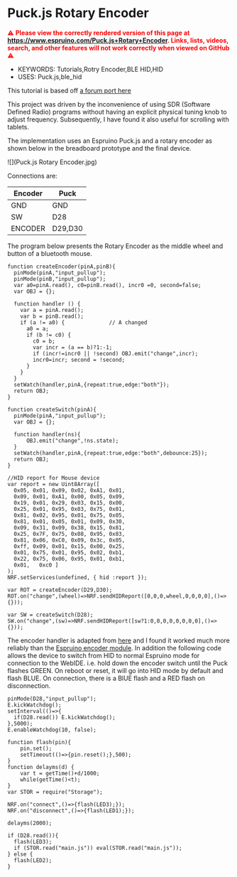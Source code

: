 <!--- Copyright (c) 2022 Jeffrey Magee, Pur3 Ltd. See the file LICENSE for copying permission. -->
Puck.js Rotary Encoder
=======================

<span style="color:red">:warning: **Please view the correctly rendered version of this page at https://www.espruino.com/Puck.js+Rotary+Encoder. Links, lists, videos, search, and other features will not work correctly when viewed on GitHub** :warning:</span>

* KEYWORDS: Tutorials,Rotry Encoder,BLE HID,HID
* USES: Puck.js,ble_hid

This tutorial is based off [a forum port here](https://forum.espruino.com/conversations/380937)

This project was driven by the inconvenience of using SDR (Software Defined Radio) programs without having an explicit physical tuning knob to adjust frequency. Subsequently, I have found it also useful for scrolling with tablets.

The implementation uses an Espruino Puck.js and a rotary encoder as shown below in the breadboard prototype and the final device.

![](Puck.js Rotary Encoder.jpg)

Connections are:

| Encoder | Puck |
|---------|------|
| GND     | GND  |
| SW      | D28  |
| ENCODER | D29,D30 |

The program below presents the Rotary Encoder as the middle wheel and button of a bluetooth mouse.

```JS
function createEncoder(pinA,pinB){
  pinMode(pinA,"input_pullup");
  pinMode(pinB,"input_pullup");
  var a0=pinA.read(), c0=pinB.read(), incr0 =0, second=false;
  var OBJ = {};

  function handler () {
    var a = pinA.read();
    var b = pinB.read();
    if (a != a0) {              // A changed
      a0 = a;
      if (b != c0) {
        c0 = b;
        var incr = (a == b)?1:-1;
        if (incr!=incr0 || !second) OBJ.emit("change",incr);
        incr0=incr; second = !second;
      }
    }
  }
  setWatch(handler,pinA,{repeat:true,edge:"both"});
  return OBJ;
}

function createSwitch(pinA){
  pinMode(pinA,"input_pullup");
  var OBJ = {};

  function handler(ns){
      OBJ.emit("change",!ns.state);
  }
  setWatch(handler,pinA,{repeat:true,edge:"both",debounce:25});
  return OBJ;
}

//HID report for Mouse device
var report = new Uint8Array([
  0x05, 0x01, 0x09, 0x02, 0xA1, 0x01,
  0x09, 0x01, 0xA1, 0x00, 0x05, 0x09,
  0x19, 0x01, 0x29, 0x03, 0x15, 0x00,
  0x25, 0x01, 0x95, 0x03, 0x75, 0x01,
  0x81, 0x02, 0x95, 0x01, 0x75, 0x05,
  0x81, 0x01, 0x05, 0x01, 0x09, 0x30,
  0x09, 0x31, 0x09, 0x38, 0x15, 0x81,
  0x25, 0x7F, 0x75, 0x08, 0x95, 0x03,   
  0x81, 0x06, 0xC0, 0x09, 0x3c, 0x05,
  0xff, 0x09, 0x01, 0x15, 0x00, 0x25,
  0x01, 0x75, 0x01, 0x95, 0x02, 0xb1,
  0x22, 0x75, 0x06, 0x95, 0x01, 0xb1,
  0x01,   0xc0 ]
);
NRF.setServices(undefined, { hid :report });

var ROT = createEncoder(D29,D30);
ROT.on("change",(wheel)=>NRF.sendHIDReport([0,0,0,wheel,0,0,0,0],()=>{}));

var SW = createSwitch(D28);
SW.on("change",(sw)=>NRF.sendHIDReport([sw?1:0,0,0,0,0,0,0,0],()=>{}));
```

The encoder handler is adapted from [here](http://www.technoblogy.com/show?1YHJ) and I found it worked much more reliably than the [Espruino encoder module](/Encoder). In addition the following code allows the device to switch from HID to normal Espruino mode for connection to the WebIDE. i.e. hold down the encoder switch until the Puck flashes GREEN. On reboot or reset, it will go into HID mode by default and flash BLUE. On connection, there is a BlUE flash and a RED flash on disconnection.

```JS
pinMode(D28,"input_pullup");
E.kickWatchdog();
setInterval(()=>{
  if(D28.read()) E.kickWatchdog();
},5000);
E.enableWatchdog(10, false);

function flash(pin){
    pin.set();
    setTimeout(()=>{pin.reset();},500);
}
function delayms(d) {
    var t = getTime()+d/1000;
    while(getTime()<t);
}
var STOR = require("Storage");

NRF.on("connect",()=>{flash(LED3);});
NRF.on("disconnect",()=>{flash(LED1);});

delayms(2000);

if (D28.read()){
  flash(LED3);
  if (STOR.read("main.js")) eval(STOR.read("main.js"));
} else {
  flash(LED2);
}
```
